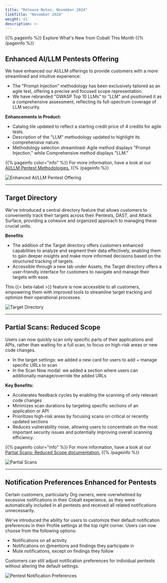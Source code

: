 ```yaml
---
title: "Release Notes: November 2024"
linkTitle: "November 2024"
weight: 41
description: >-
---
```


{{% pageinfo %}} 
Explore What's New from Cobalt This Month
{{% /pageinfo %}}


## Enhanced AI/LLM Pentests Offering

We have enhanced our AI/LLM offerings to provide customers with a more streamlined and intuitive experience:
- The "Prompt Injection" methodology has been exclusively tailored as an agile test, offering a precise and focused scope representation.
- We have rebranded "OWASP Top 10 LLMs" to "LLM" and positioned it as a comprehensive assessment, reflecting its full-spectrum coverage of LLM security.

<b>Enhancements in Product:</b>
- Catalog tile updated to reflect a starting credit price of 4 credits for agile tests.
- Description of the "LLM" methodology updated to highlight its comprehensive nature.
- Methodology selection streamlined: Agile method displays "Prompt Injection," while Comprehensive method displays "LLM."

{{% pageinfo color="info" %}}
For more information, have a look at our [AI/LLM Pentest Methodologies.](https://docs.cobalt.io/methodologies/ai-llm/)
{{% /pageinfo %}}

![Enhanced AI/LLM Pentest Offering](/release-notes/ai-llm-release-notes.png "Enhanced AI/LLM Pentest Offering")

---

## Target Directory 

We've introduced a central directory feature that allows customers to conveniently track their targets across their Pentests, DAST, and Attack Surface, providing a cohesive and organized approach to managing these crucial units.

<strong>Benefits</strong>:
- The addition of the Target directory offers customers enhanced capabilities to analyze and segment their data effectively, enabling them to gain deeper insights and make more informed decisions based on the structured tracking of targets.
- Accessible through a new tab under Assets, the Target directory offers a user-friendly interface for customers to navigate and manage their targets with ease.

This {{< beta-label >}} feature is now accessible to all customers, empowering them with improved tools to streamline target tracking and optimize their operational processes.

![Target Directory](/release-notes/target-directory.png "Target Directory")

---

## Partial Scans: Reduced Scope

Users can now quickly scan only specific parts of their applications and APIs, rather than waiting for a full scan, to focus on high-risk areas or new code changes.

- In the target settings: we added a new card for users to add + manage specific URLs to scan
- In the Scan Now modal: we added a section where users can additionally manage/override the added URLs

<strong>Key Benefits:</strong>

- Accelerates feedback cycles by enabling the scanning of only relevant code changes
- Minimizes scan durations by targeting specific sections of an application or API
- Prioritizes high-risk areas by focusing scans on critical or recently updated sections
- Reduces vulnerability noise, allowing users to concentrate on the most important security issues and potentially improving overall scanning efficiency.

{{% pageinfo color="info" %}}
For more information, have a look at our [Partial Scans: Reduced Scope documentation.](https://docs.cobalt.io/platform-deep-dive/scans/reduced-scope/)
{{% /pageinfo %}}

![Partial Scans](/release-notes/partial-scans.png "Partial Scans")

---

## Notification Preferences Enhanced for Pentests

Certain customers, particularly Org owners, were overwhelmed by excessive notifications in their Cobalt experience, as they were automatically included in all pentests and received all related notifications unnecessarily.

We've introduced the ability for users to customize their default notification preferences in their Profile settings at the top right corner. Users can now choose from the following options:

- Notifications on all activity
- Notifications on @mentions and findings they participate in
- Mute notifications, except on findings they follow

Customers can still adjust notification preferences for individual pentests without altering the default settings.

![Pentest Notification Preferences](/release-notes/pentest-notifications.png "Pentest Notification Preferences")


